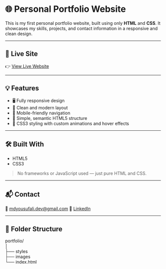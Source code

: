 # 🌐 Personal Portfolio Website

This is my first personal portfolio website, built using only **HTML** and **CSS**. It showcases my skills, projects, and contact information in a responsive and clean design.

---

## 🔗 Live Site

👉 [View Live Website](https://yousufali156.github.io/Yousuf-Portfolio/)

---

## 💡 Features

- 🖥️ Fully responsive design
- 🎨 Clean and modern layout
- 📱 Mobile-friendly navigation
- 🧾 Simple, semantic HTML5 structure
- 🧠 CSS3 styling with custom animations and hover effects

---

## 🛠️ Built With

- HTML5  
- CSS3  

> No frameworks or JavaScript used — just pure HTML and CSS.

---


## 📬 Contact

📧 mdyousufali.dev@gmail.com
🔗 [LinkedIn](https://www.linkedin.com/in/yousufali156/)  


---

## 📁 Folder Structure
portfolio/ <br/>
│ <br/>
├── styles <br/>
├── images <br/>
└── index.html <br/>
